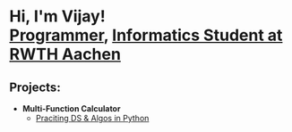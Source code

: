 <h1>Hi, I'm Vijay! <br/><a href="https://github.com/joshmadakor1">Programmer</a>, <a href="https://www.linkedin.com/in/vijay-s-880a30218/">Informatics Student at RWTH Aachen</a></h1>

<h2>Projects:</h2>

- <b>Multi-Function Calculator</b>
  - [Praciting DS & Algos in Python](https://github.com/joshmadakor1/Algorithms-Practice)
